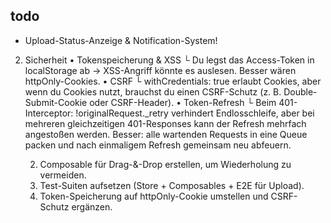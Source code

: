## todo
- Upload-Status-Anzeige & Notification-System!


2. Sicherheit
	•	Token­speicherung & XSS
└ Du legst das Access-Token in localStorage ab → XSS-Angriff könnte es auslesen. Besser wären httpOnly-Cookies.
	•	CSRF
└ withCredentials: true erlaubt Cookies, aber wenn du Cookies nutzt, brauchst du einen CSRF-Schutz (z. B. Double-Submit-Cookie oder CSRF-Header).
	•	Token-Refresh
└ Beim 401-Interceptor: !originalRequest._retry verhindert Endlosschleife, aber bei mehreren gleichzeitigen 401-Responses kann der Refresh mehrfach angestoßen werden. Besser: alle wartenden Requests in eine Queue packen und nach einmaligem Refresh gemeinsam neu abfeuern.

	2.	Composable für Drag-&-Drop erstellen, um Wiederholung zu vermeiden.
	3.	Test-Suiten aufsetzen (Store + Composables + E2E für Upload).
	4.	Token-Speicherung auf httpOnly-Cookie umstellen und CSRF-Schutz ergänzen.